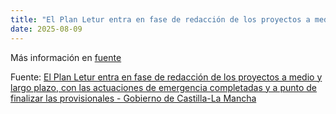 ```yaml
---
title: "El Plan Letur entra en fase de redacción de los proyectos a medio y largo plazo, con las actuaciones de emergencia completadas y a punto de finalizar las provisionales - Gobierno de Castilla-La Mancha"
date: 2025-08-09
---
```


Más información en [fuente](https://news.google.com/rss/articles/CBMi9AFBVV95cUxPdUlzV0h0c1o3eS1TeGp4ckdvNU1YRmhSLWlvTjdKellXZUMzQUM0NmNLV05vYllWY29yTzNhUGFQbThXbERlM3RfQllGMGU4MTJsa1ZyRzVzOWJkSndJdV9jSFNqdnJxNWhZSWlsRFRZdkJxSVpKUnQ2WkJnLWZnNHFxcmxlYTNBWUZaamtPX093Q2ZxQjFpNUdlZ1FpeFBlQ3JMcU03TU1yYTNGa3gtZXlmOVBOR1NTbnVObi1xYjk5YnI5R1c4NmNDckpuVHBXQnFUcmRYZi11OEhJLXgxZG1KY0lkSlc4Zl91Y3YtTjB1V25n?oc=5)

Fuente: [El Plan Letur entra en fase de redacción de los proyectos a medio y largo plazo, con las actuaciones de emergencia completadas y a punto de finalizar las provisionales - Gobierno de Castilla-La Mancha](https://news.google.com/rss/articles/CBMi9AFBVV95cUxPdUlzV0h0c1o3eS1TeGp4ckdvNU1YRmhSLWlvTjdKellXZUMzQUM0NmNLV05vYllWY29yTzNhUGFQbThXbERlM3RfQllGMGU4MTJsa1ZyRzVzOWJkSndJdV9jSFNqdnJxNWhZSWlsRFRZdkJxSVpKUnQ2WkJnLWZnNHFxcmxlYTNBWUZaamtPX093Q2ZxQjFpNUdlZ1FpeFBlQ3JMcU03TU1yYTNGa3gtZXlmOVBOR1NTbnVObi1xYjk5YnI5R1c4NmNDckpuVHBXQnFUcmRYZi11OEhJLXgxZG1KY0lkSlc4Zl91Y3YtTjB1V25n?oc=5)
